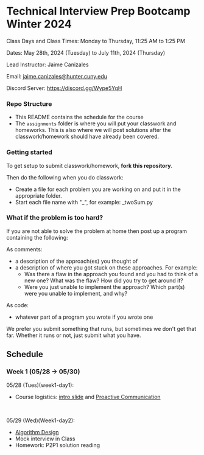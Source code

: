 # Technical Interview Prep Bootcamp Winter 2024

Class Days and Class Times: Monday to Thursday, 11:25 AM to 1:25 PM  

Dates: May 28th, 2024 (Tuesday) to July 11th, 2024 (Thursday)    

Lead Instructor: Jaime Canizales 

Email: jaime.canizales@hunter.cuny.edu 

Discord Server:  https://discord.gg/Wype5YqH


### Repo Structure

- This README contains the schedule for the course 
- The `assignments` folder is where you will put your classwork and homeworks. This is also where we will post solutions after the classwork/homework should have already been covered.

### Getting started 

To get setup to submit classwork/homework, **fork this repository**.

Then do the following when you do classwork:

- Create a file for each problem you are working on and put it in the appropriate folder.
- Start each file name with "_", for example: _twoSum.py

### What if the problem is too hard?

If you are not able to solve the problem at home then post up a
program containing the following:

As comments:

- a description of the approach(es) you thought of
- a description of where you got stuck on these approaches. For
  example:
    - Was there a flaw in the approach you found and you had to think
      of a new one? What was the flaw? How did you try to get around
      it?
    - Were you just unable to implement the approach? Which part(s)
      were you unable to implement, and why?

As code:

- whatever part of a program you wrote if you wrote one

We prefer you submit something that runs, but sometimes we don't get
that far. Whether it runs or not, just submit what you have.

## Schedule

### Week 1 (05/28 -> 05/30)

05/28 (Tues)(week1-day1):
* Course logistics: [intro slide](https://docs.google.com/presentation/d/1HxYDPJ9DJlKNy_gWoWs1IxQDlA36q1EI-9gavfyxdTg/edit#slide=id.p) and [Proactive Communication](https://drive.google.com/open?id=1JnOmY-O1lBDT_lRfCodLAURgY_2tEc9i1cRzqhba_-E)
<br>

05/29 (Wed)(Week1-day2):
* [Algorithm Design](https://drive.google.com/open?id=1tC0INmICkZ68ODaRQL92oFkV04XIp2_1K68Ow7W8Nl4)
* Mock interview in Class
* Homework: P2P1 solution reading


